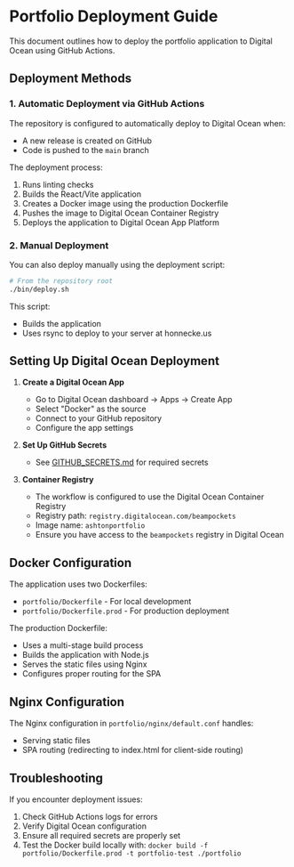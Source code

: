 # Portfolio Deployment Guide

This document outlines how to deploy the portfolio application to Digital Ocean using GitHub Actions.

## Deployment Methods

### 1. Automatic Deployment via GitHub Actions

The repository is configured to automatically deploy to Digital Ocean when:
- A new release is created on GitHub
- Code is pushed to the `main` branch

The deployment process:
1. Runs linting checks
2. Builds the React/Vite application
3. Creates a Docker image using the production Dockerfile
4. Pushes the image to Digital Ocean Container Registry
5. Deploys the application to Digital Ocean App Platform

### 2. Manual Deployment

You can also deploy manually using the deployment script:

```bash
# From the repository root
./bin/deploy.sh
```

This script:
- Builds the application
- Uses rsync to deploy to your server at honnecke.us

## Setting Up Digital Ocean Deployment

1. **Create a Digital Ocean App**
   - Go to Digital Ocean dashboard → Apps → Create App
   - Select "Docker" as the source
   - Connect to your GitHub repository
   - Configure the app settings

2. **Set Up GitHub Secrets**
   - See [GITHUB_SECRETS.md](./GITHUB_SECRETS.md) for required secrets

3. **Container Registry**
   - The workflow is configured to use the Digital Ocean Container Registry
   - Registry path: `registry.digitalocean.com/beampockets`
   - Image name: `ashtonportfolio`
   - Ensure you have access to the `beampockets` registry in Digital Ocean

## Docker Configuration

The application uses two Dockerfiles:
- `portfolio/Dockerfile` - For local development
- `portfolio/Dockerfile.prod` - For production deployment

The production Dockerfile:
- Uses a multi-stage build process
- Builds the application with Node.js
- Serves the static files using Nginx
- Configures proper routing for the SPA

## Nginx Configuration

The Nginx configuration in `portfolio/nginx/default.conf` handles:
- Serving static files
- SPA routing (redirecting to index.html for client-side routing)

## Troubleshooting

If you encounter deployment issues:
1. Check GitHub Actions logs for errors
2. Verify Digital Ocean configuration
3. Ensure all required secrets are properly set
4. Test the Docker build locally with: `docker build -f portfolio/Dockerfile.prod -t portfolio-test ./portfolio`
